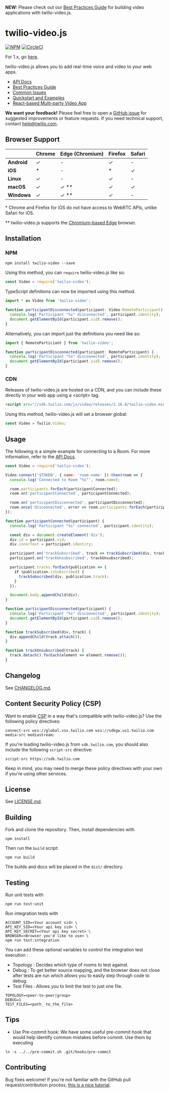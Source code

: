**NEW:** Please check out our [Best Practices Guide](https://www.twilio.com/docs/video/build-js-video-application-recommendations-and-best-practices)
for building video applications with twilio-video.js.

twilio-video.js
===============

[![NPM](https://img.shields.io/npm/v/twilio-video.svg)](https://www.npmjs.com/package/twilio-video) [![CircleCI](https://circleci.com/gh/twilio/twilio-video.js/tree/master.svg?style=svg&circle-token=80e91c8284c21ff16d3003702e17b903c0b32f1d)](https://circleci.com/gh/twilio/twilio-video.js/tree/master)

For 1.x, go [here](https://github.com/twilio/twilio-video.js/tree/support-1.x/).

twilio-video.js allows you to add real-time voice and video to your web apps.

* [API Docs](//sdk.twilio.com/js/video/latest/docs)
* [Best Practices Guide](https://www.twilio.com/docs/video/build-js-video-application-recommendations-and-best-practices)
* [Common Issues](https://github.com/twilio/twilio-video.js/blob/master/COMMON_ISSUES.md)
* [Quickstart and Examples](//github.com/twilio/video-quickstart-js/tree/master)
* [React-based Multi-party Video App](https://github.com/twilio/twilio-video-app-react)

**We want your feedback!** Please feel free to open a [GitHub issue](https://github.com/twilio/twilio-video.js/issues) for suggested improvements or feature requests. If you need technical support, contact [help@twilio.com](mailto:help@twilio.com).

Browser Support
---------------

|             | Chrome | Edge (Chromium) | Firefox | Safari |
| ------------|--------|-----------------|---------|--------|
| **Android** | ✓      | -               | ✓       | -      |
| **iOS**     | *      | -               | *       | ✓      |
| **Linux**   | ✓      | -               | ✓       | -      |
| **macOS**   | ✓      | ✓ **            | ✓       | ✓      |
| **Windows** | ✓      | ✓ **            | ✓       | -      |

\* Chrome and Firefox for iOS do not have access to WebRTC APIs, unlike Safari
for iOS.

\*\* twilio-video.js supports the [Chromium-based Edge](https://www.microsoftedgeinsider.com/) browser.

Installation
------------

### NPM

```
npm install twilio-video --save
```

Using this method, you can `require` twilio-video.js like so:

```js
const Video = require('twilio-video');
```

TypeScript definitions can now be imported using this method.

```ts
import * as Video from 'twilio-video';

function participantDisconnected(participant: Video.RemoteParticipant) {
  console.log('Participant "%s" disconnected', participant.identity);
  document.getElementById(participant.sid).remove();
}
```

Alternatively, you can import just the definitions you need like so:

```ts
import { RemoteParticiant } from 'twilio-video';

function participantDisconnected(participant: RemoteParticipant) {
  console.log('Participant "%s" disconnected', participant.identity);
  document.getElementById(participant.sid).remove();
}
```

### CDN

Releases of twilio-video.js are hosted on a CDN, and you can include these
directly in your web app using a &lt;script&gt; tag.

```html
<script src="//sdk.twilio.com/js/video/releases/2.16.0/twilio-video.min.js"></script>

```

Using this method, twilio-video.js will set a browser global:

```js
const Video = Twilio.Video;
```

Usage
-----

The following is a simple example for connecting to a Room. For more information, refer to the
[API Docs](//sdk.twilio.com/js/video/latest/docs).

```js
const Video = require('twilio-video');

Video.connect('$TOKEN', { name: 'room-name' }).then(room => {
  console.log('Connected to Room "%s"', room.name);

  room.participants.forEach(participantConnected);
  room.on('participantConnected', participantConnected);

  room.on('participantDisconnected', participantDisconnected);
  room.once('disconnected', error => room.participants.forEach(participantDisconnected));
});

function participantConnected(participant) {
  console.log('Participant "%s" connected', participant.identity);

  const div = document.createElement('div');
  div.id = participant.sid;
  div.innerText = participant.identity;

  participant.on('trackSubscribed', track => trackSubscribed(div, track));
  participant.on('trackUnsubscribed', trackUnsubscribed);

  participant.tracks.forEach(publication => {
    if (publication.isSubscribed) {
      trackSubscribed(div, publication.track);
    }
  });

  document.body.appendChild(div);
}

function participantDisconnected(participant) {
  console.log('Participant "%s" disconnected', participant.identity);
  document.getElementById(participant.sid).remove();
}

function trackSubscribed(div, track) {
  div.appendChild(track.attach());
}

function trackUnsubscribed(track) {
  track.detach().forEach(element => element.remove());
}
```

Changelog
---------

See [CHANGELOG.md](https://github.com/twilio/twilio-video.js/blob/master/CHANGELOG.md).

Content Security Policy (CSP)
-----------------------------

Want to enable [CSP](https://developer.mozilla.org/en-US/docs/Web/HTTP/CSP) in a
way that's compatible with twilio-video.js? Use the following policy directives:

```
connect-src wss://global.vss.twilio.com wss://sdkgw.us1.twilio.com
media-src mediastream:
```

If you're loading twilio-video.js from `sdk.twilio.com`,
you should also include the following `script-src` directive:

```
script-src https://sdk.twilio.com
```

Keep in mind, you may need to merge these policy directives with your own if
you're using other services.

License
-------

See [LICENSE.md](https://github.com/twilio/twilio-video.js/blob/master/LICENSE.md).

Building
--------

Fork and clone the repository. Then, install dependencies with

```
npm install
```

Then run the `build` script:

```
npm run build
```

The builds and docs will be placed in the `dist/` directory.

Testing
-------

Run unit tests with

```
npm run test:unit
```

Run integration tests with

```
ACCOUNT_SID=<Your account sid> \
API_KEY_SID=<Your api key sid> \
API_KEY_SECRET=<Your api key secret> \
BROWSER=<Browser you'd like to use> \
npm run test:integration
```

You can add these optional variables to control the integration test execution :
- Topology : Decides which type of rooms to test against.
- Debug : To get better source mapping, and the browser does not close after tests are run which allows you to easily step through code to debug.
- Test Files : Allows you to limit the test to just one file.

```
TOPOLOGY=<peer-to-peer|group>
DEBUG=1
TEST_FILES=<path_ to_the_file>
```

Tips
----
- Use Pre-commit hook: We have some useful pre-commit hook that would help identify common mistakes before commit. Use them by executing
```
ln -s ../../pre-commit.sh .git/hooks/pre-commit
```

Contributing
------------

Bug fixes welcome! If you're not familiar with the GitHub pull
request/contribution process,
[this is a nice tutorial](https://gun.io/blog/how-to-github-fork-branch-and-pull-request/).




